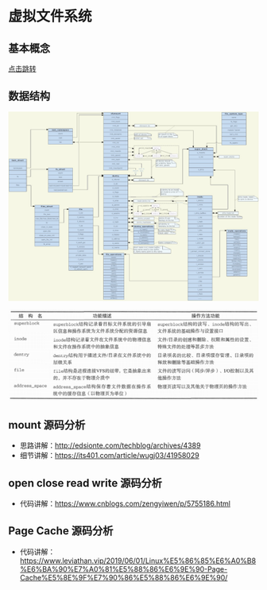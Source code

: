 
# 虚拟文件系统
## 基本概念
[点击跳转](https://zhuanlan.zhihu.com/p/402127017)

## 数据结构
![vfs-frame-look](README.assets/vfs-frame-look.png)

![VFS](README.assets/VFS.png)

## mount 源码分析
- 思路讲解：http://edsionte.com/techblog/archives/4389         
- 细节讲解：https://its401.com/article/wugj03/41958029

## open close read write 源码分析
- 代码讲解：https://www.cnblogs.com/zengyiwen/p/5755186.html

## Page Cache 源码分析
- 代码讲解：https://www.leviathan.vip/2019/06/01/Linux%E5%86%85%E6%A0%B8%E6%BA%90%E7%A0%81%E5%88%86%E6%9E%90-Page-Cache%E5%8E%9F%E7%90%86%E5%88%86%E6%9E%90/
